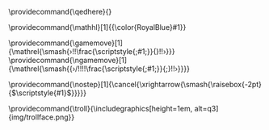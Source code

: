 

<!-- make qedhere noop for HTML output --->
\providecommand{\qedhere}{}

<!-- KaTeX not support mathcolor -->
\providecommand{\mathhl}[1]{{\color{RoyalBlue}#1}}

\providecommand{\gamemove}[1]{\mathrel{\smash{›\!\!\frac{\scriptstyle{\;#1\;}}{}\!\!›}}}
\providecommand{\ngamemove}[1]{\mathrel{\smash{{›/\!\!\!\!\frac{\scriptstyle{\;#1\;}}{\;}\!\!›}}}}

\providecommand{\nostep}[1]{\cancel{\xrightarrow{\smash{\raisebox{-2pt}{$\scriptstyle{#1}$}}}}}

\providecommand{\troll}{\includegraphics[height=1em, alt=q3]{img/trollface.png}}